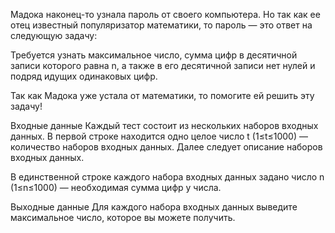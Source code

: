 ﻿Мадока наконец-то узнала пароль от своего компьютера. Но так как ее отец известный популяризатор математики, то пароль — это ответ на следующую задачу:

Требуется узнать максимальное число, сумма цифр в десятичной записи которого равна n, а также в его десятичной записи нет нулей и подряд идущих одинаковых цифр.

Так как Мадока уже устала от математики, то помогите ей решить эту задачу!

Входные данные
Каждый тест состоит из нескольких наборов входных данных. В первой строке находится одно целое число t (1≤t≤1000) — количество наборов входных данных. Далее следует описание наборов входных данных.

В единственной строке каждого набора входных данных задано число n (1≤n≤1000) — необходимая сумма цифр у числа.

Выходные данные
Для каждого набора входных данных выведите максимальное число, которое вы можете получить.